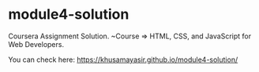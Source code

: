 # module4-solution

Coursera Assignment Solution. ~Course => HTML, CSS, and JavaScript for Web Developers.

You can check here: https://khusamayasir.github.io/module4-solution/
